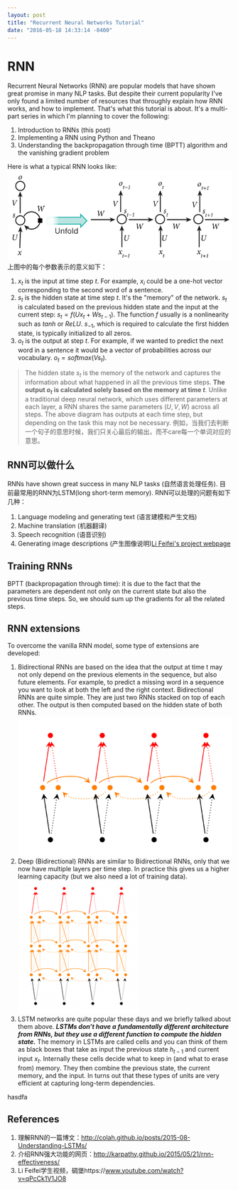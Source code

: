 ```yaml
---
layout: post
title: "Recurrent Neural Networks Tutorial"
date: "2016-05-18 14:33:14 -0400"
---
```


# RNN
Recurrent Neural Networks (RNN) are popular models that have shown great promise in many NLP tasks. But despite their current popularity I've only found a limited number of resources that throughly explain how RNN works, and how to implement. That's what this tutorial is about. It's a multi-part series in which I'm planning to cover the following:

1. Introduction to RNNs (this post)
2. Implementing a RNN using Python and Theano
3. Understanding the backpropagation through time (BPTT) algorithm and the vanishing gradient problem


Here is what a typical RNN looks like:
![ffff](/images/2016/05/rnn.jpg "A recurrent neural network and the unfolding in time of the computation involved in its forward computation. Source: Nature")
上图中的每个参数表示的意义如下：

1. $x_t$ is the input at time step $t$. For example, $x_i$ could be a one-hot vector corresponding to the second word of a sentence.
2. $s_t$ is the hidden state at time step $t$. It's the "memory" of the network. $s_t$ is calculated based on the previous hidden state and the input at the current step: $s_t=f(Ux_t+Ws_{t-1})$. The function $f$ usually is a nonlinearity such as $tanh$ or $ReLU$. $s_{-1}$, which is required to calculate the first hidden state, is typically initialized to all zeros.
3. $o_t$ is the output at step $t$. For example, if we wanted to predict the next word in a sentence it would be a vector of probabilities across our vocabulary. $o_t = softmax(Vs_t)$.


> The hidden state $s_t$ is the memory of the network and captures the information about what happened in all the previous time steps. **The output $o_t$ is calculated solely based on the memory at time $t$**.
> Unlike a traditional deep neural network, which uses different parameters at each layer, a RNN shares the same parameters $(U,V,W)$ across all steps.
> The above diagram has outputs at each time step, but depending on the task this may not be necessary. 例如，当我们去判断一个句子的意思时候，我们只关心最后的输出，而不care每一个单词对应的意思。

## RNN可以做什么
RNNs have shown great success in many NLP tasks (自然语言处理任务). 目前最常用的RNN为LSTM(long short-term memory). RNN可以处理的问题有如下几种：
1. Language modeling and generating text (语言建模和产生文档)
2. Machine translation (机器翻译)
3. Speech recognition (语音识别)
4. Generating image descriptions (产生图像说明)[Li Feifei's project webpage](http://cs.stanford.edu/people/karpathy/deepimagesent/)

## Training RNNs
BPTT (backpropagation through time): it is due to the fact that the parameters are dependent not only on the current state but also the previous time steps. So, we should sum up the gradients for all the related steps.

## RNN extensions
To overcome the vanilla RNN model, some type of extensions are developed:

1. Bidirectional RNNs are based on the idea that the output at time t may not only depend on the previous elements in the sequence, but also future elements. For example, to predict a missing word in a sequence you want to look at both the left and the right context. Bidirectional RNNs are quite simple. They are just two RNNs stacked on top of each other. The output is then computed based on the hidden state of both RNNs.
![](/images/2016/05/bidirectional-rnn.png)
2. Deep (Bidirectional) RNNs are similar to Bidirectional RNNs, only that we now have multiple layers per time step. In practice this gives us a higher learning capacity (but we also need a lot of training data).
![ ](/images/2016/05/Screen-Shot-2015-09-16-at-2.21.51-PM-272x300.png)
3. LSTM networks are quite popular these days and we briefly talked about them above. ***LSTMs don’t have a fundamentally different architecture from RNNs, but they use a different function to compute the hidden state.*** The memory in LSTMs are called cells and you can think of them as black boxes that take as input the previous state $h_{t-1}$ and current input $x_t$. Internally these cells  decide what to keep in (and what to erase from) memory. They then combine the previous state, the current memory, and the input. In turns out that these types of units are very efficient at capturing long-term dependencies.


hasdfa

## References
1. 理解RNN的一篇博文：http://colah.github.io/posts/2015-08-Understanding-LSTMs/
2. 介绍RNN强大功能的网页：http://karpathy.github.io/2015/05/21/rnn-effectiveness/
3. Li Feifei学生视频，碉堡https://www.youtube.com/watch?v=qPcCk1V1JO8
